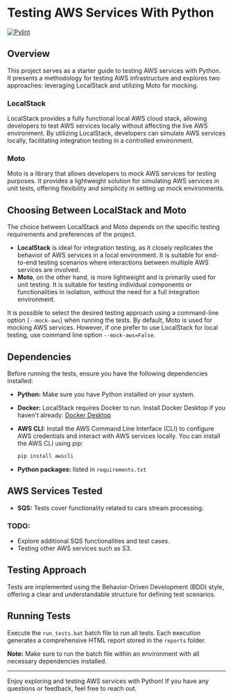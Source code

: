 # Testing AWS Services With Python

[![Pylint](https://github.com/Jmateusribeiro/Testing_AWS_Services_Python/actions/workflows/pylint.yml/badge.svg)](https://github.com/Jmateusribeiro/Testing_AWS_Services_Python/actions/workflows/pylint.yml)

## Overview
This project serves as a starter guide to testing AWS services with Python. It presents a methodology for testing AWS infrastructure and explores two approaches: leveraging LocalStack and utilizing Moto for mocking.

### LocalStack
LocalStack provides a fully functional local AWS cloud stack, allowing developers to test AWS services locally without affecting the live AWS environment. By utilizing LocalStack, developers can simulate AWS services locally, facilitating integration testing in a controlled environment.

### Moto
Moto is a library that allows developers to mock AWS services for testing purposes. It provides a lightweight solution for simulating AWS services in unit tests, offering flexibility and simplicity in setting up mock environments.

## Choosing Between LocalStack and Moto
The choice between LocalStack and Moto depends on the specific testing requirements and preferences of the project. 
- **LocalStack** is ideal for integration testing, as it closely replicates the behavior of AWS services in a local environment. It is suitable for end-to-end testing scenarios where interactions between multiple AWS services are involved.
- **Moto**, on the other hand, is more lightweight and is primarily used for unit testing. It is suitable for testing individual components or functionalities in isolation, without the need for a full integration environment.

It is possible to select the desired testing approach using a command-line option (`--mock-aws`) when running the tests. By default, Moto is used for mocking AWS services. However, if one prefer to use LocalStack for local testing, use command line option `--mock-aws=False`. 

## Dependencies
Before running the tests, ensure you have the following dependencies installed:
- **Python:** Make sure you have Python installed on your system.

- **Docker:** LocalStack requires Docker to run. Install Docker Desktop if you haven't already: [Docker Desktop](https://www.docker.com/products/docker-desktop)

- **AWS CLI:** Install the AWS Command Line Interface (CLI) to configure AWS credentials and interact with AWS services locally. You can install the AWS CLI using pip:

  ```bash
  pip install awscli
- **Python packages:** listed in `requirements.txt`


## AWS Services Tested
- **SQS:** Tests cover functionality related to cars stream processing.

### TODO:
- Explore additional SQS functionalities and test cases.
- Testing other AWS services such as S3.

## Testing Approach
Tests are implemented using the Behavior-Driven Development (BDD) style, offering a clear and understandable structure for defining test scenarios.

## Running Tests
Execute the `run_tests.bat` batch file to run all tests. Each execution generates a comprehensive HTML report stored in the `reports` folder.

**Note:** Make sure to run the batch file within an environment with all necessary dependencies installed.

---

Enjoy exploring and testing AWS services with Python! If you have any questions or feedback, feel free to reach out.
